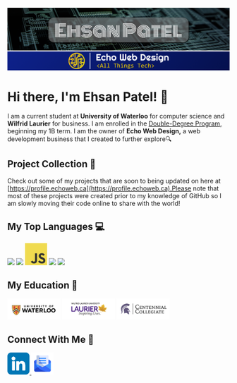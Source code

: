 ![Banner](https://github.com/EhsanPatel/EhsanPatel/blob/master/Banner%20(Mixed).png?raw=true")



# Hi there, I'm Ehsan Patel! 👋
I am a current student at <strong>University of Waterloo</strong> for computer science and <strong>Wilfrid Laurier</strong> for business. I am enrolled in the [Double-Degree Program](https://www.wlu.ca/programs/business-and-economics/undergraduate/business-bba-and-computer-science-bcs-uw/index.html), beginning my 1B term. I am the owner of <strong>Echo Web Design,</strong> a web development business that I created to further explore🔍



## Project Collection 📓
Check out some of my projects that are soon to being updated on here at [https://profile.echoweb.ca](https://profile.echoweb.ca).Please note that most of these projects were created prior to my knowledge of GitHub so I am slowly moving their code online to share with the world!



## My Top Languages 💻
<div>
  <img width='10%' src="https://upload.wikimedia.org/wikipedia/commons/thumb/c/c3/Python-logo-notext.svg/1200px-Python-logo-notext.svg.png">
  <img width='10%' src="https://plumbr.io/app/uploads/2019/06/java.png">
  <img width='10%' src="https://raw.githubusercontent.com/voodootikigod/logo.js/master/js.png"/>
  <img width='10%' src="https://upload.wikimedia.org/wikipedia/commons/thumb/c/c1/Racket-logo.svg/1200px-Racket-logo.svg.png"/>
  <img width='10%' src="https://upload.wikimedia.org/wikipedia/commons/thumb/c/cf/Lua-Logo.svg/1024px-Lua-Logo.svg.png"/>
</div>



## My Education 📖
<div>
<img src="https://github.com/EhsanPatel/EhsanPatel/blob/master/Waterloo.png?raw=true" width='120px'>
<img src="https://github.com/EhsanPatel/EhsanPatel/blob/master/Laurier.png?raw=true" width='120px'>
<img src="https://github.com/EhsanPatel/EhsanPatel/blob/master/CCVI.png?raw=true" width='120px'>
</div>



## Connect With Me 🔗
  <a href="https://www.linkedin.com/in/ehsan-patel/"><img src="https://github.com/EhsanPatel/EhsanPatel/blob/master/LinkedIn.png?raw=true" width='10%'>
  </a>
  <a href="mailto:ehsanpatel@echoweb.ca">
    <img src="https://github.com/EhsanPatel/EhsanPatel/blob/master/Email.png?raw=true" width='10%'>
  </a>
